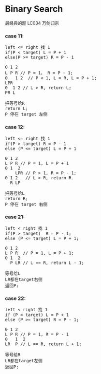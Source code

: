 # Binary Search


最经典的题 LC034 万剑归宗

### case 11:
<pre>
left <= right 找 1
if(P < target) L = P + 1
else(P >= target) R = P - 1

0 1 2
L P R // P = 1， R = P - 1;
0   1 2  // P < 1, L = R, L = P + 1;
LPR
0  1 2 // L > R, return L;
PR L

把等号给R
return L;
P 停在 target 左侧
</pre>
### case 12:
<pre>
left <= right 找 1
if(P > target) R = P - 1
else (P <= target) L = P + 1

0 1 2
L P R // P = 1, L = P + 1
0 1  2
    LPR // P > 1, R = P - 1;
0 1 2   // L > R, return R.
  R LP

把等号给L
return R;
P 停在 target 右侧
</pre>

### case 21:

<pre>
left < right 找 1
if(P > target)  R = P - 1;
else (P <= target) L = P + 1;

0 1 2
L P R  // P = 1, L = P + 1;
0 1  2
  P LR // L == R, return L - 1;

等号给L
LR都在target右侧
返回P;
</pre>


### case 22:

<pre>
left < right 找 1
if (P < target) L = P + 1
else (P >= target) R = P - 1;

0 1 2
L P R // P = 1, R = P - 1
0   1  2
LR  P // L == R, return L + 1;

等号给R
LR都在target左侧
返回P;
</pre>
